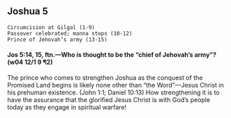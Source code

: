 ## Joshua 5

```
Circumcision at Gilgal (1-9)
Passover celebrated; manna stops (10-12)
Prince of Jehovah’s army (13-15)
```

#### Jos 5:14, 15, ftn.​—Who is thought to be the “chief of Jehovah’s army”? (w04 12/1 9 ¶2)

The prince who comes to strengthen Joshua as the conquest of the Promised Land begins is likely none other than “the Word”​—Jesus Christ in his prehuman existence. (John 1:1; Daniel 10:13) How strengthening it is to have the assurance that the glorified Jesus Christ is with God’s people today as they engage in spiritual warfare!
